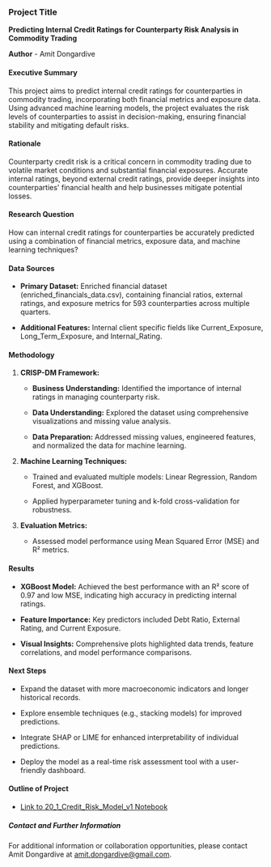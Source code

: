 ### **Project Title**

**Predicting Internal Credit Ratings for Counterparty Risk Analysis in Commodity Trading**

**Author** - Amit Dongardive

#### **Executive Summary**

This project aims to predict internal credit ratings for counterparties in commodity trading, incorporating both financial metrics and exposure data. Using advanced machine learning models, the project evaluates the risk levels of counterparties to assist in decision-making, ensuring financial stability and mitigating default risks.

#### **Rationale**

Counterparty credit risk is a critical concern in commodity trading due to volatile market conditions and substantial financial exposures. Accurate internal ratings, beyond external credit ratings, provide deeper insights into counterparties' financial health and help businesses mitigate potential losses.

#### **Research Question**

How can internal credit ratings for counterparties be accurately predicted using a combination of financial metrics, exposure data, and machine learning techniques?

#### **Data Sources**

*   **Primary Dataset:** Enriched financial dataset (enriched\_financials\_data.csv), containing financial ratios, external ratings, and exposure metrics for 593 counterparties across multiple quarters.
    
*   **Additional Features:** Internal client specific fields like Current\_Exposure, Long\_Term\_Exposure, and Internal\_Rating.
    

#### **Methodology**

1.  **CRISP-DM Framework:**
    
    *   **Business Understanding:** Identified the importance of internal ratings in managing counterparty risk.
        
    *   **Data Understanding:** Explored the dataset using comprehensive visualizations and missing value analysis.
        
    *   **Data Preparation:** Addressed missing values, engineered features, and normalized the data for machine learning.
        
2.  **Machine Learning Techniques:**
    
    *   Trained and evaluated multiple models: Linear Regression, Random Forest, and XGBoost.
        
    *   Applied hyperparameter tuning and k-fold cross-validation for robustness.
        
3.  **Evaluation Metrics:**
    
    *   Assessed model performance using Mean Squared Error (MSE) and R² metrics.
        

#### **Results**

*   **XGBoost Model:** Achieved the best performance with an R² score of 0.97 and low MSE, indicating high accuracy in predicting internal ratings.
    
*   **Feature Importance:** Key predictors included Debt Ratio, External Rating, and Current Exposure.
    
*   **Visual Insights:** Comprehensive plots highlighted data trends, feature correlations, and model performance comparisons.
    

#### **Next Steps**

*   Expand the dataset with more macroeconomic indicators and longer historical records.
    
*   Explore ensemble techniques (e.g., stacking models) for improved predictions.
    
*   Integrate SHAP or LIME for enhanced interpretability of individual predictions.
    
*   Deploy the model as a real-time risk assessment tool with a user-friendly dashboard.
    

#### **Outline of Project**

*   [Link to 20_1_Credit_Risk_Model_v1 Notebook](https://github.com/adongardive/Module_20/blob/b2a1eb036b5375d9f3d2f6eff0a4e6ab178458fa/20_1_Credit_Risk_Model_v1.ipynb)
    

##### **Contact and Further Information**

For additional information or collaboration opportunities, please contact Amit Dongardive at amit.dongardive@gmail.com.
